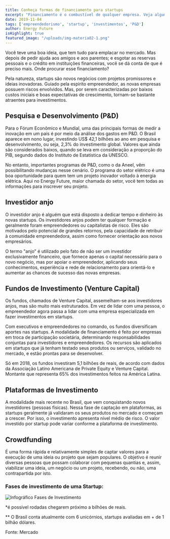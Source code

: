 ```yaml
---
title: Conheça formas de financiamento para startups
excerpt: "Financiamento é o combustível de qualquer empresa. Veja algumas formas de tirar o seu projeto do papel."
date: 2019-11-04
tags: ['empreendedorismo', 'startup', 'investimentos', 'P&D']
author: Energy Future
isHighlight: true
featured_image: "/uploads/img-materia02-1.png"
---
```


Você teve uma boa ideia, que tem tudo para emplacar no mercado. Mas depois de pedir ajuda aos amigos e aos parentes; e esgotar as reservas pessoais e o crédito em instituições financeiras, você se dá conta de que é preciso mais. Onde procurar esse financiamento?

Pela natureza, startups são novos negócios com projetos promissores e ideias inovadoras. Guiado pela espirito empreendedor, as novas empresas possuem riscos envolvidos. Mas, por serem caracterizadas por baixos custos iniciais e boas expectativas de crescimento, tornam-se bastante atraentes para investimentos.


## Pesquisa e Desenvolvimento (P&D)

Para o Fórum Econômico e Mundial, uma das principais formas de medir a inovação em um país é por meio da análise dos gastos em P&D. O Brasil aparece em nono lugar, investindo US$ 42,1 bilhões ao ano em pesquisa e desenvolvimento, ou seja, 2,3% do investimento global. Valores que ainda são considerados baixos, quando se leva em consideração a proporção do PIB, segundo dados do Instituto de Estatística da UNESCO.

No entanto, importantes programas de P&D, como o da Aneel, vêm possibilitando mudanças nesse cenário. O programa do setor elétrico é uma boa oportunidade para quem tem um projeto inovador voltado à energia elétrica. Aqui no Energy Future, maior chamada do setor, você tem todas as informações para inscrever seu projeto.


## Investidor anjo

O investidor anjo é alguém que está disposto a dedicar tempo e dinheiro às novas startups. Os investidores anjos podem ter qualquer formação e geralmente foram empreendedores ou capitalistas de risco. Eles são motivados pelo potencial de grandes retornos, pela capacidade de retribuir à comunidade empreendedora, assim como fornecer orientação aos novos empresários. 

O termo "anjo" é utilizado pelo fato de não ser um investidor exclusivamente financeiro, que fornece apenas o capital necessário para o novo negócio, mas por apoiar o empreendedor, aplicando seus conhecimentos, experiência e rede de relacionamento para orientá-lo e aumentar as chances de sucesso das novas empresas.


## Fundos de Investimento (Venture Capital)

Os fundos, chamados de Venture Capital, assemelham-se aos investidores anjos, mas são muito mais estruturados. Em vez de lidar com uma pessoa, o empreendedor agora passa a lidar com uma empresa especializada em fazer investimentos em startups. 

Com executivos e empreendedores no comando, os fundos diversificam aportes nas startups. A modalidade de financiamento é feito por empresas em troca de participação societária, determinando responsabilidades conjuntas para investidores e empreendedores. Os recursos são aplicados em startups que já tenham testado seus produtos ou serviços, validado no mercado, e estão prontas para se desenvolver.  

Só em 2018, os fundos investiram 5,1 bilhões de reais, de acordo com dados da Associação Latino Americana de Private Equity e Venture Capital. Montante que representa 65% dos investimentos feitos na América Latina.


## Plataformas de Investimento

A modalidade mais recente no Brasil, que vem conquistando novos investidores (pessoas físicas). Nessa fase de captação em plataformas, as startups geralmente já validaram os seus produtos no mercado e começam a crescer. Por isso, o investimento apresenta nível médio de risco. O valor investido por startup pode variar conforme a plataforma de investimento. 


## Crowdfunding

É uma forma rápida e relativamente simples de captar valores para a execução de uma ideia ou projeto que sejam populares. O objetivo é reunir diversas pessoas que possam colaborar com pequenas quantias e, assim, viabilizar uma ideia, um negócio ou um projeto, recebendo, ou não, uma contrapartida por isto.

### Fases de investimento de uma Startup:

![Infográfico Fases de Investimento](/uploads/img-materia02-2.jpg)

*é possível rodadas chegarem próximo a bilhões de reais.

** O Brasil conta atualmente com 6 unicórnios, startups avaliadas em + de 1 bilhão dólares.

Fonte: Mercado